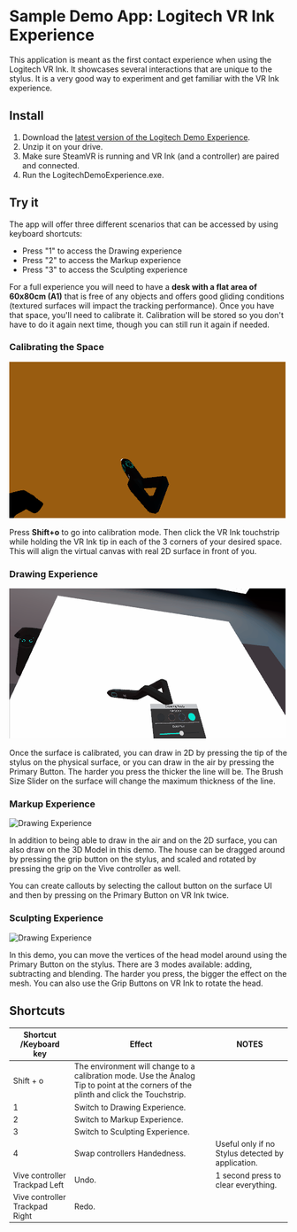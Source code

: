 # Sample Demo App: Logitech VR Ink Experience

This application is meant as the first contact experience when using the Logitech VR Ink. It showcases several interactions that are unique to the stylus. It is a very good way to experiment and get familiar with the VR Ink experience.

## Install

1. Download the [latest version of the Logitech Demo Experience](https://github.com/Logitech/vr_ink_sdk/releases).
2. Unzip it on your drive.
3. Make sure SteamVR is running and VR Ink (and a controller) are paired and connected.
4. Run the LogitechDemoExperience.exe.

## Try it

The app will offer three different scenarios that can be accessed by using keyboard shortcuts:

- Press "1" to access the Drawing experience
- Press "2" to access the Markup experience
- Press "3" to access the Sculpting experience

For a full experience you will need to have a **desk with a flat area of 60x80cm (A1)** that is free of any objects and offers good gliding conditions (textured surfaces will impact the tracking performance).
Once you have that space, you'll need to calibrate it. Calibration will be stored so you don't have to do it again next time, though you can still run it again if needed.

### Calibrating the Space

![calibrating the surface](./../Images/DemoExperience/CalibrateSurface.gif)

Press **Shift+o** to go into calibration mode. Then click the VR Ink touchstrip while holding the VR Ink tip in each of the 3 corners of your desired space. This will align the virtual canvas with real 2D surface in front of you.

### Drawing Experience

![Drawing Experience](./../Images/DemoExperience/DrawingExperience.gif)

Once the surface is calibrated, you can draw in 2D by pressing the tip of the stylus on the physical surface, or you can draw in the air by pressing the Primary Button. The harder you press the thicker the line will be.
The Brush Size Slider on the surface will change the maximum thickness of the line.

### Markup Experience

![Drawing Experience](./../Images/DemoExperience/AnnotationExperience.gif)

In addition to being able to draw in the air and on the 2D surface, you can also draw on the 3D Model in this demo. The house can be dragged around by pressing the grip button on the stylus, and scaled and rotated by pressing the grip on the Vive controller as well.

You can create callouts by selecting the callout button on the surface UI and then by pressing on the Primary Button on VR Ink twice.

### Sculpting Experience

![Drawing Experience](./../Images/DemoExperience/SculptingExperience.gif)

In this demo, you can move the vertices of the head model around using the Primary Button on the stylus. There are 3 modes available: adding, subtracting and blending. The harder you press, the bigger the effect on the mesh. You can also use the Grip Buttons on VR Ink to rotate the head.

## Shortcuts

| Shortcut /Keyboard key           | Effect                                                                                                                                | NOTES                                             |
|----------------------------------|---------------------------------------------------------------------------------------------------------------------------------------|---------------------------------------------------|
| Shift + o                        | The environment will change to a calibration mode. Use the Analog Tip to point at the corners of the plinth and click the Touchstrip. |                                                   |
| 1                                | Switch to Drawing Experience.                                                                                                         |                                                   |
| 2                                | Switch to Markup Experience.                                                                                                          |                                                   |
| 3                                | Switch to Sculpting Experience.                                                                                                       |                                                   |
| 4                                | Swap controllers Handedness.                                                                                                          | Useful only if no Stylus detected by application. |
| Vive controller Trackpad Left    | Undo.                                                                                                                                 | 1 second press to clear everything.               |
| Vive controller Trackpad Right   | Redo.                                                                                                                                 |                                                   |
